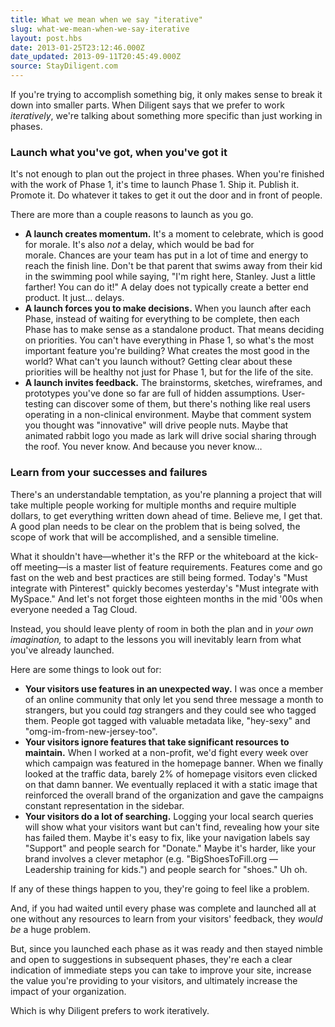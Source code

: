 ```yaml
---
title: What we mean when we say "iterative"
slug: what-we-mean-when-we-say-iterative
layout: post.hbs
date: 2013-01-25T23:12:46.000Z
date_updated: 2013-09-11T20:45:49.000Z
source: StayDiligent.com
---
```


If you're trying to accomplish something big, it only makes sense to break it down into smaller parts. When Diligent says that we prefer to work <em>iteratively</em>, we're talking about something more specific than just working in phases.<!--more-->

<h3>Launch what you've got, when you've got it</h3>
It's not enough to plan out the project in three phases. When you're finished with the work of Phase 1, it's time to launch Phase 1. Ship it. Publish it. Promote it. Do whatever it takes to get it out the door and in front of people.

There are more than a couple reasons to launch as you go.

<ul>
	<li><strong>A launch creates momentum.</strong> It's a moment to celebrate, which is good for morale. It's also </span><em>not</em> a delay, which would be bad for morale. Chances are your team has put in a lot of time and energy to reach the finish line. Don't be that parent that swims away from their kid in the swimming pool while saying, "I'm right here, Stanley. Just a little farther! You can do it!" A delay does not typically create a better end product. It just… delays.</li>
	<li><strong>A launch forces you to make decisions.</strong> When you launch after each Phase, instead of waiting for everything to be complete, then each Phase has to make sense as a standalone product. That means deciding on priorities. You can't have everything in Phase 1, so what's the most important feature you're building? What creates the most good in the world? What can't you launch without? Getting clear about these priorities will be healthy not just for Phase 1, but for the life of the site.</li>
	<li><strong>A launch invites feedback.</strong> The brainstorms, sketches, wireframes, and prototypes you've done so far are full of hidden assumptions. User-testing can discover some of them, but there's nothing like real users operating in a non-clinical environment. Maybe that comment system you thought was "innovative" will drive people nuts. Maybe that animated rabbit logo you made as lark will drive social sharing through the roof. You never know. And because you never know…</li>
</ul>
<h3>Learn from your successes and failures</h3>
There's an understandable temptation, as you're planning a project that will take multiple people working for multiple months and require multiple dollars, to get everything written down ahead of time. Believe me, I get that. A good plan needs to be clear on the problem that is being solved, the scope of work that will be accomplished, and a sensible timeline.

What it shouldn't have—whether it's the RFP or the whiteboard at the kick-off meeting—is a master list of feature requirements. Features come and go fast on the web and best practices are still being formed. Today's "Must integrate with Pinterest" quickly becomes yesterday's "Must integrate with MySpace." And let's not forget those eighteen months in the mid '00s when everyone needed a Tag Cloud.

Instead, you should leave plenty of room in both the plan and in <em>your own imagination,</em> to adapt to the lessons you will inevitably learn from what you've already launched.

Here are some things to look out for:

<ul>
	<li><strong>Your visitors use features in an unexpected way.</strong> I was once a member of an online community that only let you send three message a month to strangers, but you could <em>tag</em> strangers and they could see who tagged them. People got tagged with valuable metadata like, "hey-sexy" and "omg-im-from-new-jersey-too".</li>
	<li><strong>Your visitors ignore features that take significant resources to maintain.</strong> When I worked at a non-profit, we'd fight every week over which campaign was featured in the homepage banner. When we finally looked at the traffic data, barely 2% of homepage visitors even clicked on that damn banner. We eventually replaced it with a static image that reinforced the overall brand of the organization and gave the campaigns constant representation in the sidebar.</li>
	<li><strong>Your visitors do a lot of searching.</strong> Logging your local search queries will show what your visitors want but can't find, revealing how your site has failed them. Maybe it's easy to fix, like your navigation labels say "Support" and people search for "Donate." Maybe it's harder, like your brand involves a clever metaphor (e.g. "BigShoesToFill.org — Leadership training for kids.") and people search for "shoes." Uh oh.</li>
</ul>
If any of these things happen to you, they're going to feel like a problem.

And, if you had waited until every phase was complete and launched all at one without any resources to learn from your visitors' feedback, they <em>would be </em>a huge problem.

But, since you launched each phase as it was ready and then stayed nimble and open to suggestions in subsequent phases, they're each a clear indication of immediate steps you can take to improve your site, increase the value you're providing to your visitors, and ultimately increase the impact of your organization.

Which is why Diligent prefers to work iteratively.
